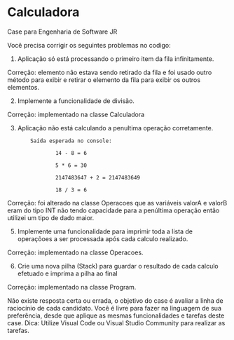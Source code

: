 # Calculadora
Case para Engenharia de Software JR

Você precisa corrigir os seguintes problemas no codigo:
  1. Aplicação só está processando o primeiro item da fila infinitamente.

Correção: elemento não estava sendo retirado da fila e foi usado outro método para exibir e retirar o elemento da fila para exibir os outros elementos.

  2. Implemente a funcionalidade de divisão.

Correção: implementado na classe Calculadora

  3. Aplicação não está calculando a penultima operação corretamente.

             Saída esperada no console:

                     14 - 8 = 6

                     5 * 6 = 30

                     2147483647 + 2 = 2147483649

                     18 / 3 = 6

Correção: foi alterado na classe Operacoes que as variáveis valorA e valorB eram do tipo INT não tendo capacidade para a penúltima operação então utilizei um tipo de dado maior.

  5. Implemente uma funcionalidade para imprimir toda a lista de operaçõoes a ser processada após cada calculo realizado.

Correção: implementado na classe Operacoes.

  6. Crie uma nova pilha (Stack) para guardar o resultado de cada calculo efetuado e imprima a pilha ao final

Correção: implementado na classe Program.


Não existe resposta certa ou errada, o objetivo do case é avaliar a linha de raciocínio de cada candidato.
Você é livre para fazer na linguagem de sua preferência, desde que aplique as mesmas funcionalidades e tarefas deste case.
Dica: Utilize Visual Code ou Visual Studio Community para realizar as tarefas.
